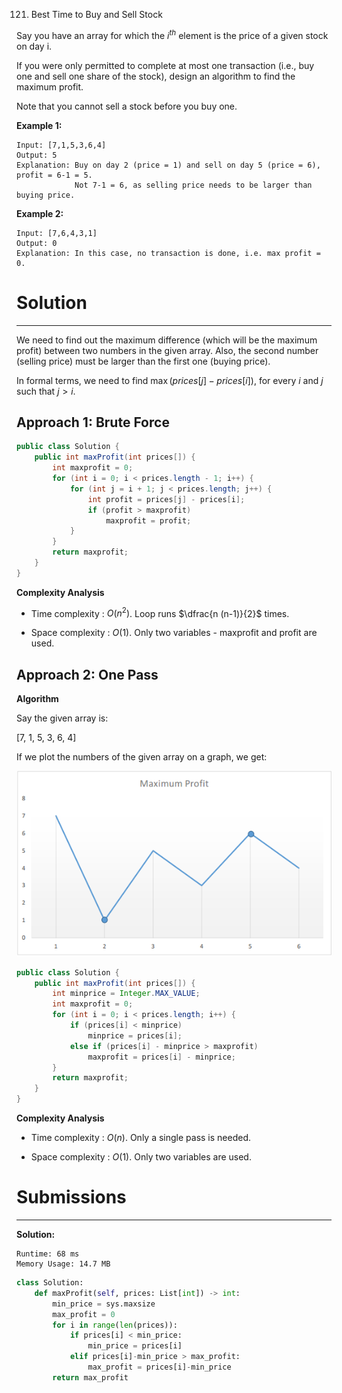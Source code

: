 121. Best Time to Buy and Sell Stock

Say you have an array for which the $i^{th}$ element is the price of a given stock on day i.

If you were only permitted to complete at most one transaction (i.e., buy one and sell one share of the stock), design an algorithm to find the maximum profit.

Note that you cannot sell a stock before you buy one.

**Example 1:**
```
Input: [7,1,5,3,6,4]
Output: 5
Explanation: Buy on day 2 (price = 1) and sell on day 5 (price = 6), profit = 6-1 = 5.
             Not 7-1 = 6, as selling price needs to be larger than buying price.
```

**Example 2:**
```
Input: [7,6,4,3,1]
Output: 0
Explanation: In this case, no transaction is done, i.e. max profit = 0.
```

# Solution
---
We need to find out the maximum difference (which will be the maximum profit) between two numbers in the given array. Also, the second number (selling price) must be larger than the first one (buying price).

In formal terms, we need to find $\max(prices[j] - prices[i])$, for every $i$ and $j$ such that $j > i$.

## Approach 1: Brute Force

```java
public class Solution {
    public int maxProfit(int prices[]) {
        int maxprofit = 0;
        for (int i = 0; i < prices.length - 1; i++) {
            for (int j = i + 1; j < prices.length; j++) {
                int profit = prices[j] - prices[i];
                if (profit > maxprofit)
                    maxprofit = profit;
            }
        }
        return maxprofit;
    }
}
```

**Complexity Analysis**

* Time complexity : $O(n^2)$. Loop runs $\dfrac{n (n-1)}{2}$ times.

* Space complexity : $O(1)$. Only two variables - $\text{maxprofit}$ and $\text{profit}$ are used.

## Approach 2: One Pass
**Algorithm**

Say the given array is:

[7, 1, 5, 3, 6, 4]

If we plot the numbers of the given array on a graph, we get:

![profit_graph](img/121_profit_graph.png)

```java
public class Solution {
    public int maxProfit(int prices[]) {
        int minprice = Integer.MAX_VALUE;
        int maxprofit = 0;
        for (int i = 0; i < prices.length; i++) {
            if (prices[i] < minprice)
                minprice = prices[i];
            else if (prices[i] - minprice > maxprofit)
                maxprofit = prices[i] - minprice;
        }
        return maxprofit;
    }
}
```

**Complexity Analysis**

* Time complexity : $O(n)$. Only a single pass is needed.

* Space complexity : $O(1)$. Only two variables are used.

# Submissions
---
**Solution:**
```
Runtime: 68 ms
Memory Usage: 14.7 MB
```
```python
class Solution:
    def maxProfit(self, prices: List[int]) -> int:
        min_price = sys.maxsize
        max_profit = 0
        for i in range(len(prices)):
            if prices[i] < min_price:
                min_price = prices[i]
            elif prices[i]-min_price > max_profit:
                max_profit = prices[i]-min_price
        return max_profit
```